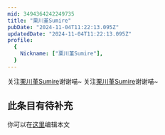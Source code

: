 ```yaml
---
mid: 3494364242249735
title: "栗川堇Sumire"
pubDate: "2024-11-04T11:22:13.095Z"
updatedDate: "2024-11-04T11:22:13.095Z"
profile:
  {
    Nickname: ["栗川堇Sumire"],
  }
---
```


关注[栗川堇Sumire](https://space.bilibili.com/3494364242249735)谢谢喵~ 关注[栗川堇Sumire](https://space.bilibili.com/3494364242249735)谢谢喵~

## 此条目有待补充
你可以在[这里](https://github.com/Yuhanawa/VTuber.ICU/edit/master/src/content/v/栗川堇Sumire/index.md)编辑本文
